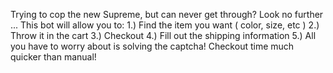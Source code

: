 Trying to cop the new Supreme, but can never get through? 
Look no further ... This bot will allow you to:
1.) Find the item you want ( color, size, etc )
2.) Throw it in the cart
3.) Checkout
4.) Fill out the shipping information
5.) All you have to worry about is solving the captcha!
Checkout time much quicker than manual!
